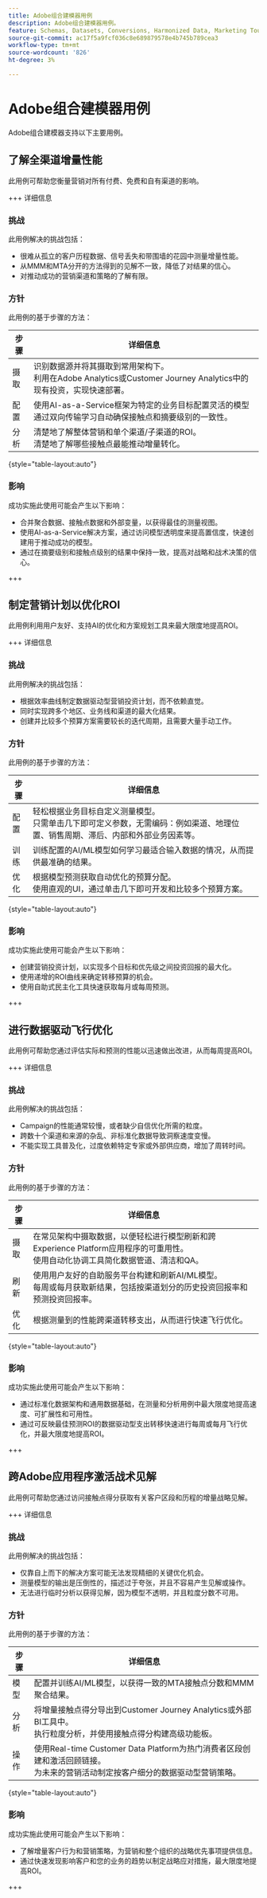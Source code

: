 ```yaml
---
title: Adobe组合建模器用例
description: Adobe组合建模器用例。
feature: Schemas, Datasets, Conversions, Harmonized Data, Marketing Touch Points, Models, Plans
source-git-commit: ac17f5a9fcf036c8e689879578e4b745b789cea3
workflow-type: tm+mt
source-wordcount: '826'
ht-degree: 3%

---
```



# Adobe组合建模器用例

Adobe组合建模器支持以下主要用例。

## 了解全渠道增量性能

此用例可帮助您衡量营销对所有付费、免费和自有渠道的影响。

+++ 详细信息

### 挑战

此用例解决的挑战包括：

* 很难从孤立的客户历程数据、信号丢失和带围墙的花园中测量增量性能。
* 从MMM和MTA分开的方法得到的见解不一致，降低了对结果的信心。
* 对推动成功的营销渠道和策略的了解有限。

### 方针

此用例的基于步骤的方法：

| 步骤 | 详细信息 |
|---|---|
| 摄取 | 识别数据源并将其摄取到常用架构下。 <br/>利用在Adobe Analytics或Customer Journey Analytics中的现有投资，实现快速部署。 |
| 配置 | 使用AI-as-a-Service框架为特定的业务目标配置灵活的模型<br/>通过双向传输学习自动确保接触点和摘要级别的一致性。 |
| 分析 | 清楚地了解整体营销和单个渠道/子渠道的ROI。<br/>清楚地了解哪些接触点最能推动增量转化。 |

{style="table-layout:auto"}


### 影响

成功实施此使用可能会产生以下影响：

* 合并聚合数据、接触点数据和外部变量，以获得最佳的测量视图。
* 使用AI-as-a-Service解决方案，通过访问模型透明度来提高置信度，快速创建用于推动成功的模型。
* 通过在摘要级别和接触点级别的结果中保持一致，提高对战略和战术决策的信心。

+++


## 制定营销计划以优化ROI

此用例利用用户友好、支持AI的优化和方案规划工具来最大限度地提高ROI。

+++ 详细信息

### 挑战

此用例解决的挑战包括：

* 根据效率曲线制定数据驱动型营销投资计划，而不依赖直觉。
* 同时实现跨多个地区、业务线和渠道的最大化结果。
* 创建并比较多个预算方案需要较长的迭代周期，且需要大量手动工作。


### 方针

此用例的基于步骤的方法：

| 步骤 | 详细信息 |
|---|---|
| 配置 | 轻松根据业务目标自定义测量模型。<br/>只需单击几下即可定义参数，无需编码：例如渠道、地理位置、销售周期、滞后、内部和外部业务因素等。 |
| 训练 | 训练配置的AI/ML模型如何学习最适合输入数据的情况，从而提供最准确的结果。 |
| 优化 | 根据模型预测获取自动优化的预算分配。<br/>使用直观的UI，通过单击几下即可开发和比较多个预算方案。 |

{style="table-layout:auto"}


### 影响

成功实施此使用可能会产生以下影响：

* 创建营销投资计划，以实现多个目标和优先级之间投资回报的最大化。
* 使用递增的ROI曲线来确定转移预算的机会。
* 使用自助式民主化工具快速获取每月或每周预测。

+++


## 进行数据驱动飞行优化

此用例可帮助您通过评估实际和预测的性能以迅速做出改进，从而每周提高ROI。

+++ 详细信息

### 挑战

此用例解决的挑战包括：

* Campaign的性能通常较慢，或者缺少自信优化所需的粒度。
* 跨数十个渠道和来源的杂乱、非标准化数据导致洞察速度变慢。
* 不能实现工具普及化，过度依赖特定专家或外部供应商，增加了周转时间。



### 方针

此用例的基于步骤的方法：

| 步骤 | 详细信息 |
|---|---|
| 摄取 | 在常见架构中摄取数据，以便轻松进行模型刷新和跨Experience Platform应用程序的可重用性。<br/>使用自动化协调工具简化数据管道、清洁和QA。 |
| 刷新 | 使用用户友好的自助服务平台构建和刷新AI/ML模型。<br/>每周或每月获取新结果，包括按渠道划分的历史投资回报率和预测投资回报率。 |
| 优化 | 根据测量到的性能跨渠道转移支出，从而进行快速飞行优化。 |

{style="table-layout:auto"}


### 影响

成功实施此使用可能会产生以下影响：

* 通过标准化数据架构和通用数据基础，在测量和分析用例中最大限度地提高速度、可扩展性和可用性。
* 通过可反映最佳预测ROI的数据驱动型支出转移快速进行每周或每月飞行优化，并最大限度地提高ROI。

+++

## 跨Adobe应用程序激活战术见解

此用例可帮助您通过访问接触点得分获取有关客户区段和历程的增量战略见解。

+++ 详细信息

### 挑战

此用例解决的挑战包括：

* 仅靠自上而下的解决方案可能无法发现精细的关键优化机会。
* 测量模型的输出是压倒性的，描述过于夸张，并且不容易产生见解或操作。
* 无法进行临时分析以获得见解，因为模型不透明，并且粒度分数不可用。


### 方针

此用例的基于步骤的方法：

| 步骤 | 详细信息 |
|---|---|
| 模型 | 配置并训练AI/ML模型，以获得一致的MTA接触点分数和MMM聚合结果。 |
| 分析 | 将增量接触点得分导出到Customer Journey Analytics或外部BI工具中。<br/>执行粒度分析，并使用接触点得分构建高级功能板。 |
| 操作 | 使用Real-time Customer Data Platform为热门消费者区段创建和激活回顾链接。<br/>为未来的营销活动制定按客户细分的数据驱动型营销策略。 |

{style="table-layout:auto"}


### 影响

成功实施此使用可能会产生以下影响：

* 了解增量客户行为和营销策略，为营销和整个组织的战略优先事项提供信息。
* 通过快速发现影响客户和您的业务的趋势以制定战略应对措施，最大限度地提高ROI。


+++

